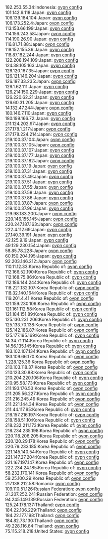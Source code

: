 182.253.55.34:Indonesia: [ovpn config](vpn/182_253_55_34.ovpn)  
101.142.9.118:Japan: [ovpn config](vpn/101_142_9_118.ovpn)  
106.139.184.104:Japan: [ovpn config](vpn/106_139_184_104.ovpn)  
106.173.252.4:Japan: [ovpn config](vpn/106_173_252_4.ovpn)  
113.153.66.199:Japan: [ovpn config](vpn/113_153_66_199.ovpn)  
114.156.243.58:Japan: [ovpn config](vpn/114_156_243_58.ovpn)  
114.190.26.90:Japan: [ovpn config](vpn/114_190_26_90.ovpn)  
116.81.71.88:Japan: [ovpn config](vpn/116_81_71_88.ovpn)  
118.152.155.36:Japan: [ovpn config](vpn/118_152_155_36.ovpn)  
118.87.182.244:Japan: [ovpn config](vpn/118_87_182_244.ovpn)  
122.208.194.109:Japan: [ovpn config](vpn/122_208_194_109.ovpn)  
124.38.105.163:Japan: [ovpn config](vpn/124_38_105_163.ovpn)  
126.120.167.35:Japan: [ovpn config](vpn/126_120_167_35.ovpn)  
126.121.146.204:Japan: [ovpn config](vpn/126_121_146_204.ovpn)  
126.187.33.235:Japan: [ovpn config](vpn/126_187_33_235.ovpn)  
126.1.62.111:Japan: [ovpn config](vpn/126_1_62_111.ovpn)  
126.214.150.229:Japan: [ovpn config](vpn/126_214_150_229.ovpn)  
126.220.62.21:Japan: [ovpn config](vpn/126_220_62_21.ovpn)  
126.60.31.205:Japan: [ovpn config](vpn/126_60_31_205.ovpn)  
14.132.47.244:Japan: [ovpn config](vpn/14_132_47_244.ovpn)  
180.146.7.110:Japan: [ovpn config](vpn/180_146_7_110.ovpn)  
180.199.166.72:Japan: [ovpn config](vpn/180_199_166_72.ovpn)  
211.124.202.97:Japan: [ovpn config](vpn/211_124_202_97.ovpn)  
217.178.1.217:Japan: [ovpn config](vpn/217_178_1_217.ovpn)  
217.178.224.214:Japan: [ovpn config](vpn/217_178_224_214.ovpn)  
219.100.37.104:Japan: [ovpn config](vpn/219_100_37_104.ovpn)  
219.100.37.105:Japan: [ovpn config](vpn/219_100_37_105.ovpn)  
219.100.37.107:Japan: [ovpn config](vpn/219_100_37_107.ovpn)  
219.100.37.177:Japan: [ovpn config](vpn/219_100_37_177.ovpn)  
219.100.37.182:Japan: [ovpn config](vpn/219_100_37_182.ovpn)  
219.100.37.19:Japan: [ovpn config](vpn/219_100_37_19.ovpn)  
219.100.37.31:Japan: [ovpn config](vpn/219_100_37_31.ovpn)  
219.100.37.49:Japan: [ovpn config](vpn/219_100_37_49.ovpn)  
219.100.37.51:Japan: [ovpn config](vpn/219_100_37_51.ovpn)  
219.100.37.55:Japan: [ovpn config](vpn/219_100_37_55.ovpn)  
219.100.37.58:Japan: [ovpn config](vpn/219_100_37_58.ovpn)  
219.100.37.86:Japan: [ovpn config](vpn/219_100_37_86.ovpn)  
219.100.37.87:Japan: [ovpn config](vpn/219_100_37_87.ovpn)  
219.100.37.96:Japan: [ovpn config](vpn/219_100_37_96.ovpn)  
219.98.183.200:Japan: [ovpn config](vpn/219_98_183_200.ovpn)  
220.146.155.145:Japan: [ovpn config](vpn/220_146_155_145.ovpn)  
220.247.187.163:Japan: [ovpn config](vpn/220_247_187_163.ovpn)  
222.4.112.69:Japan: [ovpn config](vpn/222_4_112_69.ovpn)  
27.140.39.191:Japan: [ovpn config](vpn/27_140_39_191.ovpn)  
42.125.9.19:Japan: [ovpn config](vpn/42_125_9_19.ovpn)  
49.129.230.154:Japan: [ovpn config](vpn/49_129_230_154.ovpn)  
58.85.78.228:Japan: [ovpn config](vpn/58_85_78_228.ovpn)  
60.150.204.195:Japan: [ovpn config](vpn/60_150_204_195.ovpn)  
92.203.146.212:Japan: [ovpn config](vpn/92_203_146_212.ovpn)  
110.11.12.33:Korea Republic of: [ovpn config](vpn/110_11_12_33.ovpn)  
112.166.52.190:Korea Republic of: [ovpn config](vpn/112_166_52_190.ovpn)  
112.168.75.86:Korea Republic of: [ovpn config](vpn/112_168_75_86.ovpn)  
112.186.144.244:Korea Republic of: [ovpn config](vpn/112_186_144_244.ovpn)  
118.221.132.107:Korea Republic of: [ovpn config](vpn/118_221_132_107.ovpn)  
118.32.140.164:Korea Republic of: [ovpn config](vpn/118_32_140_164.ovpn)  
119.201.4.41:Korea Republic of: [ovpn config](vpn/119_201_4_41.ovpn)  
121.159.230.109:Korea Republic of: [ovpn config](vpn/121_159_230_109.ovpn)  
121.161.112.58:Korea Republic of: [ovpn config](vpn/121_161_112_58.ovpn)  
121.184.151.89:Korea Republic of: [ovpn config](vpn/121_184_151_89.ovpn)  
125.130.231.206:Korea Republic of: [ovpn config](vpn/125_130_231_206.ovpn)  
125.133.70.138:Korea Republic of: [ovpn config](vpn/125_133_70_138.ovpn)  
125.142.186.87:Korea Republic of: [ovpn config](vpn/125_142_186_87.ovpn)  
125.177.195.169:Korea Republic of: [ovpn config](vpn/125_177_195_169.ovpn)  
14.34.71.114:Korea Republic of: [ovpn config](vpn/14_34_71_114.ovpn)  
14.56.135.145:Korea Republic of: [ovpn config](vpn/14_56_135_145.ovpn)  
183.102.107.134:Korea Republic of: [ovpn config](vpn/183_102_107_134.ovpn)  
183.109.66.170:Korea Republic of: [ovpn config](vpn/183_109_66_170.ovpn)  
1.228.125.36:Korea Republic of: [ovpn config](vpn/1_228_125_36.ovpn)  
210.103.118.37:Korea Republic of: [ovpn config](vpn/210_103_118_37.ovpn)  
210.123.30.88:Korea Republic of: [ovpn config](vpn/210_123_30_88.ovpn)  
210.204.220.106:Korea Republic of: [ovpn config](vpn/210_204_220_106.ovpn)  
210.95.58.173:Korea Republic of: [ovpn config](vpn/210_95_58_173.ovpn)  
211.193.176.53:Korea Republic of: [ovpn config](vpn/211_193_176_53.ovpn)  
211.205.56.227:Korea Republic of: [ovpn config](vpn/211_205_56_227.ovpn)  
211.216.245.49:Korea Republic of: [ovpn config](vpn/211_216_245_49.ovpn)  
211.221.144.34:Korea Republic of: [ovpn config](vpn/211_221_144_34.ovpn)  
211.44.117.95:Korea Republic of: [ovpn config](vpn/211_44_117_95.ovpn)  
218.157.216.197:Korea Republic of: [ovpn config](vpn/218_157_216_197.ovpn)  
218.158.51.10:Korea Republic of: [ovpn config](vpn/218_158_51_10.ovpn)  
218.232.211.173:Korea Republic of: [ovpn config](vpn/218_232_211_173.ovpn)  
218.234.235.198:Korea Republic of: [ovpn config](vpn/218_234_235_198.ovpn)  
220.118.206.205:Korea Republic of: [ovpn config](vpn/220_118_206_205.ovpn)  
220.120.29.178:Korea Republic of: [ovpn config](vpn/220_120_29_178.ovpn)  
220.79.233.185:Korea Republic of: [ovpn config](vpn/220_79_233_185.ovpn)  
221.145.140.54:Korea Republic of: [ovpn config](vpn/221_145_140_54.ovpn)  
221.147.27.204:Korea Republic of: [ovpn config](vpn/221_147_27_204.ovpn)  
221.167.197.147:Korea Republic of: [ovpn config](vpn/221_167_197_147.ovpn)  
222.234.24.185:Korea Republic of: [ovpn config](vpn/222_234_24_185.ovpn)  
58.232.170.141:Korea Republic of: [ovpn config](vpn/58_232_170_141.ovpn)  
59.25.100.29:Korea Republic of: [ovpn config](vpn/59_25_100_29.ovpn)  
217.138.212.58:Romania: [ovpn config](vpn/217_138_212_58.ovpn)  
109.110.51.126:Russian Federation: [ovpn config](vpn/109_110_51_126.ovpn)  
31.207.252.241:Russian Federation: [ovpn config](vpn/31_207_252_241.ovpn)  
94.245.149.139:Russian Federation: [ovpn config](vpn/94_245_149_139.ovpn)  
125.24.178.137:Thailand: [ovpn config](vpn/125_24_178_137.ovpn)  
184.22.106.229:Thailand: [ovpn config](vpn/184_22_106_229.ovpn)  
184.22.177.198:Thailand: [ovpn config](vpn/184_22_177_198.ovpn)  
184.82.73.130:Thailand: [ovpn config](vpn/184_82_73_130.ovpn)  
49.228.116.64:Thailand: [ovpn config](vpn/49_228_116_64.ovpn)  
75.115.218.218:United States: [ovpn config](vpn/75_115_218_218.ovpn)  
